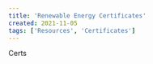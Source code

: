 ```yaml
---
title: 'Renewable Energy Certificates'
created: 2021-11-05
tags: ['Resources', 'Certificates']
---
```


Certs
